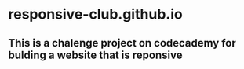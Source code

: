 # responsive-club.github.io
## This is a chalenge project on codecademy for bulding a website that is reponsive
